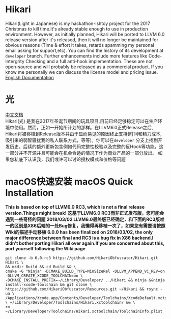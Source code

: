 # Hikari
Hikari(Light in Japanese) is my hackathon-ishtoy project for the 2017 Christmas to kill time.It's already stable enough to use in production environment. However, as initially planned, Hikari will be ported to LLVM 6.0 release version after it's released, then it will no longer be maintained for obvious reasons (Time & effort it takes, retards spamming my personal email asking for support,etc). You can find the history of its development at ``developer`` branch. Further enhancements include more features like Code-Intergrity Checking and a full anti-hook implementation. These are not open-source and will probably be released as a commercial product. If you know me personally we can discuss the license model and pricing issue.
[English Documentation](https://naville.gitbooks.io/hikari/content/)    

# 光
[中文文档](https://naville.gitbooks.io/hikaricn/content/)  
Hikari(光) 是我在2017年圣诞节期间的玩具项目,目前已经足够稳定可以在生产环境中使用。然而，正如一开始所计划的那样。在LLVM6.0正式Release之后, Hikari将被移植到Release版本并由于显而易见的原因终止支持(时间和精力成本,吸引来的弱智骚扰我的私人联系方式，等等)。你可以在``developer`` 分支上找到开发历史。后续的额外更新包含例如代码完整性校验以及完整的反Hook等功能，这一部分并不开源并且可能会在机会合适的情况下作为商业产品的一部分放出。 如果您私底下认识我，我们或许可以讨论授权模式和价格等问题

<!----## Hikari是什么
- 一个功能上秒杀很多天价商业方案的开源加固
- 基于OLLVM魔改的控制流混淆
- 以及其他各类实验性质的混淆和二进制保护
## Hikari不是什么  
### 特别鸣谢\*加密为本环节提供的诸多笑料(已被从官网删除)  
- 快速破解RSA的工具![RSA](https://github.com/HikariObfuscator/Mirai/blob/master/RSA.png?raw=true)
- 防JDA Pro的工具![JDA](https://github.com/HikariObfuscator/Mirai/blob/master/JDA.jpeg?raw=true)
- 单靠混淆就可以自动修复逻辑漏洞工具![Security](https://github.com/HikariObfuscator/Mirai/blob/master/SEC.png?raw=true)
---->

# macOS快速安装 macOS Quick Installation
**This is based on top of LLVM6.0 RC3, which is not a final release version.Things might break!**
**这基于LLVM6.0 RC3而非正式发布版，您可能会遇到一些奇怪的问题**
**2018/03/02 LLVM6.0最终版已经确定，和下面的RC3版唯一的区别是X86后端的一处Bug修复，我懒得再移植一次了，如果您有需要请按照Wiki的描述手动移植**
**6.0.0 has been finalized on 2018/03/02, the only major difference between final and RC3 is a bug fix in X86 backend.I didn't bother porting Hikari all over again.If you are concerned about this, port yourself following the Wiki page**

```
git clone -b 6.0-rc3 https://github.com/HikariObfuscator/Hikari.git Hikari \
&& mkdir Build && cd Build && \
cmake -G "Ninja" -DCMAKE_BUILD_TYPE=MinSizeRel -DLLVM_APPEND_VC_REV=on -DLLVM_CREATE_XCODE_TOOLCHAIN=on \
-DCMAKE_INSTALL_PREFIX=~/Library/Developer/ ../Hikari && ninja &&ninja install-xcode-toolchain && git clone \
https://github.com/HikariObfuscator/Resources.git ~/Hikari && rsync -ua \ /Applications/Xcode.app/Contents/Developer/Toolchains/XcodeDefault.xctoolchain/ \ ~/Library/Developer/Toolchains/Hikari.xctoolchain/ && \
rm ~/Library/Developer/Toolchains/Hikari.xctoolchain/ToolchainInfo.plist
```
